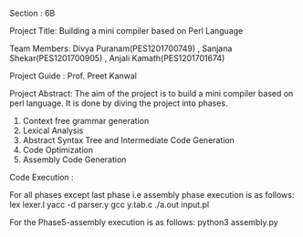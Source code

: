 Section : 6B

Project Title: Building a mini compiler based on Perl Language

Team Members: Divya Puranam(PES1201700749) , Sanjana Shekar(PES1201700905) , Anjali Kamath(PES1201701674)

Project Guide : Prof. Preet Kanwal

Project Abstract: The aim of the project is to build a mini compiler based on perl language. It is done by diving the project into phases.
1. Context free grammar generation
2. Lexical Analysis
3. Abstract Syntax Tree and Intermediate Code Generation
4. Code Optimization
5. Assembly Code Generation

Code Execution : 

For all phases except last phase i.e assembly phase execution is as follows:
 lex lexer.l
 yacc -d parser.y
 gcc y.tab.c
 ./a.out input.pl

 For the Phase5-assembly execution is as follows:
 python3 assembly.py
 
